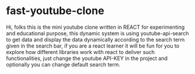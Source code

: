 # fast-youtube-clone
Hi, folks this is the mini youtube clone written in REACT for experimenting and educational purpose, this dynamic system is using youtube-api-search to get data and display the data dynamically according to the search term given in the search bar, if you are a react learner it will be fun for you to explore how different libraries work with react to deliver such functionalities, just change the youtube API-KEY in the project and optionally you can change default search term.
